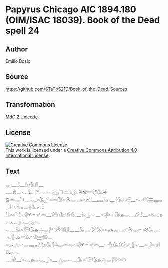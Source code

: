 # Papyrus Chicago AIC 1894.180 (OIM/ISAC 18039). Book of the Dead spell 24

## Author 

Emilio Bosio

## Source 

https://github.com/STaTbS21D/Book_of_the_Dead_Sources

## Transformation 

[MdC 2 Unicode](https://statbs21d.github.io/mdc2unicode.html)

## License 

<a rel="license" href="http://creativecommons.org/licenses/by/4.0/"><img alt="Creative Commons License" style="border-width:0" src="https://i.creativecommons.org/l/by/4.0/88x31.png" /></a><br />This work is licensed under a <a rel="license" href="http://creativecommons.org/licenses/by/4.0/">Creative Commons Attribution 4.0 International License</a>.

## Text 

<hiero>𓂋𓏤𓈖𓏎𓈖𓎛𓂓𓏺𓄿𓀁𓈖<br>
𓊃𓏤𓀀𓈖𓆑𓅓𓊹𓌨𓂋𓏛𓏏𓈉𓆓𓂧𓌃𓏺𓊨𓇳𓅆N𓏌𓎡𓇋𓆣𓅓𓅆<br>
𓆣𓏛𓂋𓆓𓊃𓆑𓏏𓄿𓂾𓏏𓏛𓏺𓅐𓏏𓏯𓅆𓂋𓂝𓏏𓃹𓈖𓈙𓄛𓏥𓈖𓏶𓅓𓏭𓏲𓏫𓈖𓍇𓏌𓏲𓇋𓇋𓈗𓈘𓈇𓃀𓎛𓏏𓏲𓄛𓏥𓈖𓏶𓅓𓏭𓏲𓏫<br>
𓍑𓍑𓏌𓏏𓇑𓁐𓏥𓇋𓋴𓋬𓂧𓏲𓏛𓈖𓀀𓎛𓂓𓄿𓏲𓀁𓀀𓊪𓈖𓅓𓃀𓏺𓎟𓈖𓏏𓏭𓋴𓏏𓏥𓇋𓅓𓐍𓂋𓊃𓏤𓀀𓏎𓈖𓏏𓏲𓆑𓐍𓂋𓆑𓃀𓏏𓈖𓂻𓂋<br>
𓎀𓊃𓅓𓏏𓄛𓏫𓆼𓄿𓐍𓂻𓂋𓆅𓏲𓇳𓅆𓇋𓀁𓏎𓈖𓈖𓅓𓂝𓅯𓅯𓏏𓏏𓊛𓂋𓂝𓇳𓅆𓂋𓂧𓌗𓅓𓂝𓈎𓏏𓂭𓂭𓊛𓎡𓅓𓎔𓎛𓈗𓏅𓈖<br>
𓏏𓏭𓂊𓂻𓎡𓂋𓈘𓈇𓊮𓊮𓊖𓅓𓊹𓌨𓂋𓏛𓏏𓈉𓇋𓋴𓋬𓂧𓏲𓏛𓈖𓎡𓎛𓂓𓄿𓀁𓀀𓊪𓏲𓃀𓏺𓎟𓈖𓏏𓏭𓋴𓏏𓏥𓇋𓅓𓐍𓂋<br>
𓊃𓏤𓀀𓈖𓏏𓆑𓐍𓂋𓆑𓃀𓏏𓈖𓂻𓂋𓎀𓊃𓅓𓏏𓄛𓏺𓏫𓆼𓄿𓐍𓂻𓂋𓆅𓇋𓇋𓏲𓏏𓇳<br></hiero>